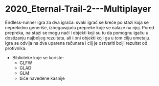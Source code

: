 # 2020_Eternal-Trail-2---Multiplayer
Endless-runner igra za dva igrača: svaki igrač se kreće po stazi koja se neprekidno generiše, izbegavajuću prepreke koje se nalaze na njoj. Pored prepreka, na stazi se mogu naći i objekti koji su tu da pomognu igaču u dostizanju najboljeg rezultata, ali i oni objekti koji ga u tom cilju ometaju. Igra se odvija na dva uparena računara i cilj je ostvariti bolji rezultat od protivnika.

- Biblioteke koje se koriste:
    - GLFW
    - GLAD
    - GLM
    - biće navedene kasnije
